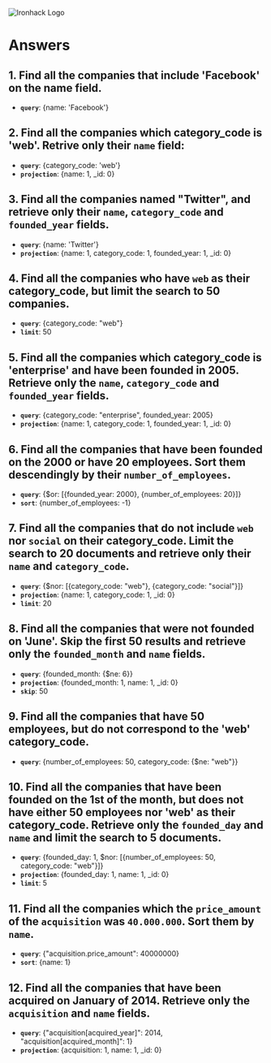 ![Ironhack Logo](https://i.imgur.com/1QgrNNw.png)

# Answers

## 1. Find all the companies that include 'Facebook' on the **name** field.

- **`query`**: {name: 'Facebook'}
 
## 2. Find all the companies which **category_code** is 'web'. Retrive only their `name` field:

- **`query`**: {category_code: 'web'}
- **`projection`**: {name: 1, _id: 0}

## 3. Find all the companies named "Twitter", and retrieve only their `name`, `category_code` and `founded_year` fields.

- **`query`**: {name: 'Twitter'}
- **`projection`**: {name: 1, category_code: 1, founded_year: 1, _id: 0} 

## 4. Find all the companies who have `web` as their **category_code**, but limit the search to 50 companies.

- **`query`**: {category_code: "web"} 
- **`limit`**: 50

## 5. Find all the companies which **category_code** is 'enterprise' and have been founded in 2005. Retrieve only the `name`, `category_code` and `founded_year` fields.

- **`query`**: {category_code: "enterprise", founded_year: 2005}
- **`projection`**: {name: 1, category_code: 1, founded_year: 1, _id: 0} 

## 6. Find all the companies that have been **founded** on the 2000 or have 20 **employees**. Sort them descendingly by their `number_of_employees`.

- **`query`**: {$or: [{founded_year: 2000}, {number_of_employees: 20}]}
- **`sort`**: {number_of_employees: -1}

## 7. Find all the companies that do not include `web` nor `social` on their **category_code**. Limit the search to 20 documents and retrieve only their `name` and `category_code`.

- **`query`**: {$nor: [{category_code: "web"}, {category_code: "social"}]}
- **`projection`**: {name: 1, category_code: 1, _id: 0} 
- **`limit`**: 20

## 8. Find all the companies that were not **founded** on 'June'. Skip the first 50 results and retrieve only the `founded_month` and `name` fields.

- **`query`**: {founded_month: {$ne: 6}}
- **`projection`**: {founded_month: 1, name: 1, _id: 0}
- **`skip`**: 50

## 9. Find all the companies that have 50 employees, but do not correspond to the 'web' **category_code**. 

- **`query`**: {number_of_employees: 50, category_code: {$ne: "web"}} 

## 10. Find all the companies that have been founded on the 1st of the month, but does not have either 50 employees nor 'web' as their **category_code**. Retrieve only the `founded_day` and `name` and limit the search to 5 documents.

- **`query`**: {founded_day: 1, $nor: [{number_of_employees: 50, category_code: "web"}]}
- **`projection`**: {founded_day: 1, name: 1, _id: 0}
- **`limit`**: 5

## 11. Find all the companies which the `price_amount` of the `acquisition` was **`40.000.000`**. Sort them by `name`.

- **`query`**: {"acquisition.price_amount": 40000000}
- **`sort`**: {name: 1}

## 12. Find all the companies that have been acquired on January of 2014. Retrieve only the `acquisition` and `name` fields.

- **`query`**: {"acquisition[acquired_year]": 2014, "acquisition[acquired_month]": 1}
- **`projection`**: {acquisition: 1, name: 1, _id: 0}